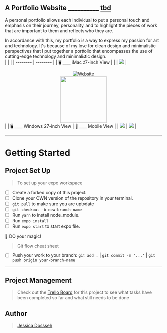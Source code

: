 

## A Portfolio Website __________ [tbd](#)

A personal portfolio allows each individual to put a personal touch and emphasis on their journey, personality, and to highlight the pieces of work that are important to them and reflects who they are.

In accordance with this, my portfolio is a way to express my passion for art and technology.  It's because of my love for clean design and minimalistic perspectives that I put together a portfolio that encompasses the use of cutting-edge technology and minimalistic design. 
<br>
| | |
| -------- | -------- |
| :desktop_computer: ____ iMac 27-inch View | | 
| ![](https://firebasestorage.googleapis.com/v0/b/firescript-577a2.appspot.com/o/imgs%2Fapp%2FJessicaDosseh%2Fp43uUIokvV.png?alt=media&token=fb503699-9771-458f-9b92-7a2aa1ca45bf) | <div align="center"> [![Website](https://img.shields.io/website?color=green&style=flat-square&url=https://jessicadosseh.netlify.app/)](https://jessicadosseh.netlify.app/) <br/> [<img src="https://raw.githubusercontent.com/expo/expo/master/style/header.png" width = "150"/>](https://expo.io) </div> |
| :desktop_computer: ____ Windows 27-inch View | :iphone: ____ Mobile View |
| ![](https://firebasestorage.googleapis.com/v0/b/firescript-577a2.appspot.com/o/imgs%2Fapp%2FJessicaDosseh%2FyjAopOI06l.png?alt=media&token=82a80597-8a36-466f-82f9-c7eb2a0651a8) | ![](https://firebasestorage.googleapis.com/v0/b/firescript-577a2.appspot.com/o/imgs%2Fapp%2FJessicaDosseh%2FyjuL8W29mZ.png?alt=media&token=631fca75-01c2-46af-bb5e-d87db43a8a9e) |

---

# Getting Started

## Project Set Up

> To set up your expo workspace 
- [ ] Create a forked copy of this project.
- [ ] Clone your OWN version of the repository in your terminal. 
- [ ] `git pull` to make sure you are uptodate  
- [ ] `git checkout -b new-branch-name`
- [ ] Run `yarn` to install node_module.
- [ ] Run `expo install`
- [ ] Run `expo start` to start expo file. 

:rocket:  DO your magic! 

> Git flow cheat sheet

   - [ ] Push your work to your branch: `git add .` | `git commit -m '...'` | `git push origin your-branch-name`

---

## Project Management

> Check out the [Trello Board](#) for this project to see what tasks have been completed so far and what still needs to be done

## Author
> [Jessica Dossseh](https://github.com/JessicaDosseh) 
